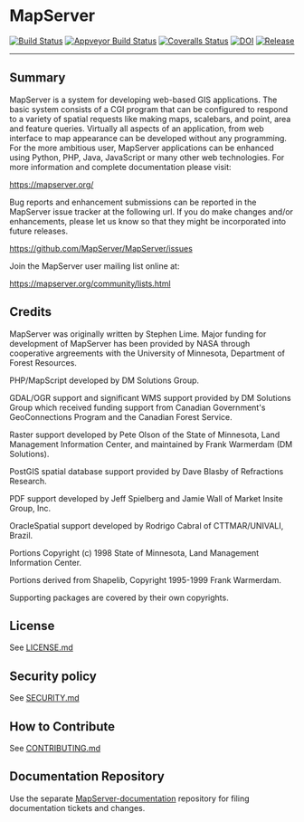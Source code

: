 MapServer
=========

[![Build Status](https://github.com/mapserver/mapserver/actions/workflows/build.yml/badge.svg)](https://github.com/mapserver/mapserver/actions?query=workflow%3A%22build%22+branch%3Amain)
[![Appveyor Build Status](https://ci.appveyor.com/api/projects/status/vw1n07095a8bg23u?svg=true)](https://ci.appveyor.com/project/mapserver/mapserver)
[![Coveralls Status](https://coveralls.io/repos/github/MapServer/MapServer/badge.svg?branch=main)](https://coveralls.io/github/MapServer/MapServer?branch=main)
[![DOI](https://zenodo.org/badge/DOI/10.5281/zenodo.6994443.svg)](https://doi.org/10.5281/zenodo.6994443)
[![Release](https://img.shields.io/github/v/release/MapServer/MapServer)](https://github.com/MapServer/MapServer/releases)

-------
Summary
-------
   
MapServer is a system for developing web-based GIS applications. 
The basic system consists of a CGI program that can be configured to 
respond to a variety of spatial requests like making maps, scalebars, 
and point, area and feature queries. Virtually all aspects of an 
application, from web interface to map appearance can be developed 
without any programming. For the more ambitious user, MapServer 
applications can be enhanced using Python, PHP, Java, JavaScript or 
many other web technologies. For more  information and complete 
documentation please visit:

  https://mapserver.org/

Bug reports and enhancement submissions can be reported in the MapServer 
issue tracker at the following url.   If you do make changes and/or enhancements, 
please let us know so that they might be incorporated into future releases.

  https://github.com/MapServer/MapServer/issues


Join the MapServer user mailing list online at:

  https://mapserver.org/community/lists.html

Credits
-------

MapServer was originally written by Stephen Lime. Major funding for development of 
MapServer has been provided by NASA through cooperative argreements with 
the University of Minnesota, Department of Forest Resources.

PHP/MapScript developed by DM Solutions Group.

GDAL/OGR support and significant WMS support provided by DM Solutions Group 
which received funding support from Canadian Government's GeoConnections 
Program and the Canadian Forest Service.

Raster support developed by Pete Olson of the State of Minnesota, Land 
Management Information Center, and maintained by Frank Warmerdam (DM 
Solutions).

PostGIS spatial database support provided by Dave Blasby of Refractions 
Research.

PDF support developed by Jeff Spielberg and Jamie Wall of Market Insite Group, 
Inc.

OracleSpatial support developed by Rodrigo Cabral of CTTMAR/UNIVALI, Brazil.

Portions Copyright (c) 1998 State of Minnesota, Land Management Information 
Center.

Portions derived from Shapelib, Copyright 1995-1999 Frank Warmerdam.

Supporting packages are covered by their own copyrights.

License
-------

See [LICENSE.md](LICENSE.md)

Security policy
---------------

See [SECURITY.md](SECURITY.md)

How to Contribute
-----------------

See [CONTRIBUTING.md](CONTRIBUTING.md)

Documentation Repository
------------------------

Use the separate [MapServer-documentation](https://github.com/MapServer/MapServer-documentation) 
repository for filing documentation tickets and changes.